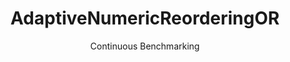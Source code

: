---
layout: default
title: AdaptiveNumericReorderingOR
subtitle: Continuous Benchmarking
selected: Expression_Reordering
expanded: Benchmarking
benchmark: /individual_results/AdaptiveNumericReorderingOR.html
---